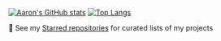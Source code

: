[![Aaron's GitHub stats](https://github-readme-stats-git-main-snaphat.vercel.app/api?username=snaphat&show_icons=true&theme=radical&include_all_commits=true&count_private=true&cache_seconds=7200)](https://github-readme-stats-git-main-snaphat.vercel.app)
[![Top Langs](https://github-readme-stats-git-main-snaphat.vercel.app/api/top-langs/?username=snaphat&theme=radical&layout=compact&exclude_repo=ff6recompress,ff6recompress-rs,AltimitMovement.js,SimpleGame,github-readme-stats&langs_count=100&cache_seconds=7200&hide=tex,makefile,html)](https://github-readme-stats-git-main-snaphat.vercel.app)

🌱 See my [Starred repositories](https://github.com/snaphat?tab=stars) for curated lists of my projects

<!--
**snaphat/snaphat** is a ✨ _special_ ✨ repository because its `README.md` (this file) appears on your GitHub profile.

Here are some ideas to get you started:

- 🔭 I’m currently working on ...
- 🌱 I’m currently learning ...
- 👯 I’m looking to collaborate on ...
- 🤔 I’m looking for help with ...
- 💬 Ask me about ...
- 📫 How to reach me: ...
- 😄 Pronouns: ...
- ⚡ Fun fact: ...
-->
